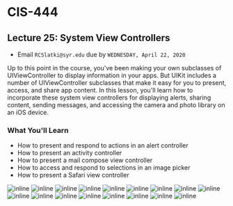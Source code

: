 # CIS-444 
## Lecture 25: System View Controllers

* Email `RCSlatki@syr.edu` due by `WEDNESDAY, April 22, 2020` 

Up to this point in the course, you've been making your own subclasses of UIViewController to display information in your apps. But UIKit includes a number of UIViewController subclasses that make it easy for you to present, access, and share app content.
In this lesson, you'll learn how to incorporate these system view controllers for displaying alerts, sharing content, sending messages, and accessing the camera and photo library on an iOS device.

### What You'll Learn

* How to present and respond to actions in an alert controller
* How to present an activity controller
* How to present a mail compose view controller
* How to access and respond to selections in an image picker
* How to present a Safari view controller

![inline](resources/L25-1.png)
![inline](resources/L25-2.png)
![inline](resources/L25-3.png)
![inline](resources/L25-4.png)
![inline](resources/L25-5.png)
![inline](resources/L25-6.png)
![inline](resources/L25-7.png)
![inline](resources/L25-8.png)
![inline](resources/L25-9.png)
![inline](resources/L25-10.png)
![inline](resources/L25-11.png)
![inline](resources/L25-12.png)
![inline](resources/L25-13.png)
![inline](resources/L25-14.png)
![inline](resources/L25-15.png)
![inline](resources/L25-16.png)
![inline](resources/L25-17.png)
